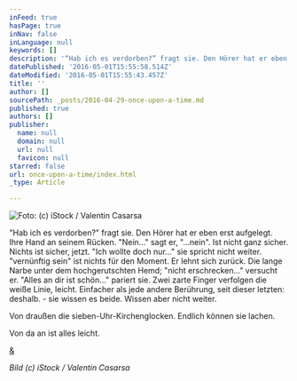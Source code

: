 ```yaml
---
inFeed: true
hasPage: true
inNav: false
inLanguage: null
keywords: []
description: '“Hab ich es verdorben?” fragt sie. Den Hörer hat er eben erst aufgelegt. Ihre Hand an seinem Rücken. “Nein…” sagt er, “...nein”. Ist nicht ganz sicher. Nichts ist sicher, jetzt. “Ich wollte doch nur…” sie spricht nicht weiter. “vernünftig sein” ist nichts für den Moment. Er lehnt sich zurück. Die lange Narbe unter dem hochgerutschten Hemd; “nicht erschrecken…” versucht er. “Alles an dir ist schön…” pariert sie. Zwei zarte Finger verfolgen die weiße Linie, leicht. Einfacher als jede andere Berührung, seit dieser letzten: deshalb. - sie wissen es beide. Wissen aber nicht weiter. '
datePublished: '2016-05-01T15:55:58.514Z'
dateModified: '2016-05-01T15:55:43.457Z'
title: ''
author: []
sourcePath: _posts/2016-04-29-once-upon-a-time.md
published: true
authors: []
publisher:
  name: null
  domain: null
  url: null
  favicon: null
starred: false
url: once-upon-a-time/index.html
_type: Article

---
```

![Foto: (c) iStock / Valentin Casarsa](https://s3-us-west-2.amazonaws.com/the-grid-img/p/77f62822f321001e4cb47df13ebaf053f4454dc1.jpg)

"Hab ich es verdorben?" fragt sie. Den Hörer hat er eben erst aufgelegt. Ihre Hand an seinem Rücken. "Nein..." sagt er, "...nein". Ist nicht ganz sicher. Nichts ist sicher, jetzt. "Ich wollte doch nur..." sie spricht nicht weiter. "vernünftig sein" ist nichts für den Moment. Er lehnt sich zurück. Die lange Narbe unter dem hochgerutschten Hemd; "nicht erschrecken..." versucht er. "Alles an dir ist schön..." pariert sie. Zwei zarte Finger verfolgen die weiße Linie, leicht. Einfacher als jede andere Berührung, seit dieser letzten: deshalb. - sie wissen es beide. Wissen aber nicht weiter. 

Von draußen die sieben-Uhr-Kirchenglocken. Endlich können sie lachen. 

Von da an ist alles leicht. 

[&][0]

_Bild (c) iStock / Valentin Casarsa_

[0]: https://open.spotify.com/track/7bl0gmlbE9AOEV2fKp0wds